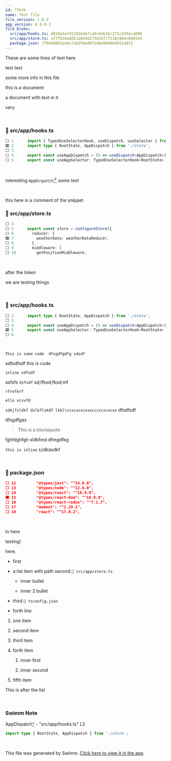 ```yaml
---
id: 73kth
name: Test file
file_version: 1.0.2
app_version: 0.9.0-2
file_blobs:
  src/app/hooks.ts: d658a5efd1291babfca6c8eb1bc271c839aca088
  src/app/store.ts: af7fb24add51a844d17581b7cf21bc804c60d3e9
  package.json: 77044d081da4c7a6299a99fa4be909664911a8f2
---
```


These are some lines of text here

text text

some more info in this file

this is a document

a document with text in it

very

<br/>

<!-- NOTE-swimm-snippet: the lines below link your snippet to Swimm -->
### 📄 src/app/hooks.ts
```typescript
⬜ 1      import { TypedUseSelectorHook, useDispatch, useSelector } from 'react-redux';
🟩 2      import type { RootState, AppDispatch } from './store';
⬜ 3      
⬜ 4      export const useAppDispatch = () => useDispatch<AppDispatch>();
⬜ 5      export const useAppSelector: TypedUseSelectorHook<RootState> = useSelector;
```

<br/>

interesting `AppDispatch`[<sup id="uNRiP">↓</sup>](#f-uNRiP) some text

<br/>

this here is a comment of the snippet
<!-- NOTE-swimm-snippet: the lines below link your snippet to Swimm -->
### 📄 src/app/store.ts
```typescript
⬜ 4      
⬜ 5      export const store = configureStore({
⬜ 6        reducer: {
🟩 7          weatherData: weatherDataReducer,
⬜ 8        },
⬜ 9        middleware: [
⬜ 10         getPositionMiddleware,
```

<br/>

after the token

we are testing things

<br/>

<!-- NOTE-swimm-snippet: the lines below link your snippet to Swimm -->
### 📄 src/app/hooks.ts
```typescript
⬜ 2      import type { RootState, AppDispatch } from './store';
⬜ 3      
⬜ 4      export const useAppDispatch = () => useDispatch<AppDispatch>();
🟩 5      export const useAppSelector: TypedUseSelectorHook<RootState> = useSelector;
⬜ 6      
```

<br/>

```
This is some code  dfvgdfgdfg sdsdf
```

sdfsdfsdf this is code

`inline sdfsdf`

asfsfs `dsfsdf` sd;lfksd;fksd;mf

`rfreferf`

`ello xcvvfd`

`sdkjfsldkf dslkflskdf lkkl\ccxcxcxcxxxcccxcxcxcxx` dfsdfsdf

dfsgdfgas

> This is a blockquote

fghfdghfgh sldkfmd dfmgdfkg

`this is inline` s;ldkasdkf

<br/>



<!-- NOTE-swimm-snippet: the lines below link your snippet to Swimm -->
### 📄 package.json
```json
⬜ 12         "@types/jest": "^24.0.0",
⬜ 13         "@types/node": "^12.0.0",
⬜ 14         "@types/react": "^16.9.0",
🟩 15         "@types/react-dom": "^16.9.0",
⬜ 16         "@types/react-redux": "^7.1.7",
⬜ 17         "moment": "^2.29.1",
⬜ 18         "react": "^17.0.2",
```

<br/>

In here

testing!

here.

*   first
    
*   a list item with path second `📄 src/app/store.ts`
    
    *   inner bullet
        
    *   inner 2 bullet
        
*   third `📄 tsconfig.json`
    
*   forth line
    

1.  one item
    
2.  second item
    
3.  third item
    
4.  forth item
    
    1.  inner first
        
    2.  inner second
        
5.  fifth item
    

This is after the list




<br/>

<!-- THIS IS AN AUTOGENERATED SECTION. DO NOT EDIT THIS SECTION DIRECTLY -->
### Swimm Note

<span id="f-uNRiP">AppDispatch</span>[^](#uNRiP) - "src/app/hooks.ts" L2
```typescript
import type { RootState, AppDispatch } from './store';
```

<br/>

This file was generated by Swimm. [Click here to view it in the app](http://localhost:5000/repos/Z2l0aHViJTNBJTNBc3Rva2Utd2VhdGhlciUzQSUzQUFkZGllQ29oZW4=/docs/73kth).